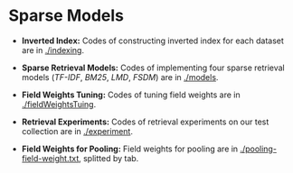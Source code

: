 # Sparse Models

- **Inverted Index:** Codes of constructing inverted index for each dataset are in [./indexing](https://github.com/nju-websoft/ACORDAR-2/tree/main/Code/sparse/indexing).

- **Sparse Retrieval Models:** Codes of implementing four sparse retrieval models (*TF-IDF*, *BM25*, *LMD*, *FSDM*) are in [./models](https://github.com/nju-websoft/ACORDAR-2/tree/main/Code/sparse/models).

- **Field Weights Tuning:** Codes of tuning field weights are in [./fieldWeightsTuing](https://github.com/nju-websoft/ACORDAR-2/tree/main/Code/sparse/fieldWeightsTuning).

- **Retrieval Experiments:** Codes of retrieval experiments on our test collection are in [./experiment](https://github.com/nju-websoft/ACORDAR-2/tree/main/Code/sparse/experiment).

- **Field Weights for Pooling:** Field weights for pooling are in [./pooling-field-weight.txt](https://github.com/nju-websoft/ACORDAR-2/edit/main/Code/sparse/pooling-field-weight.txt), splitted by tab.
